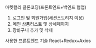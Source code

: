 마켓컬리 클론코딩(프론트엔드+백엔드 협업)

1. 로그인 및 회원가입(세션스토리지 이용)
2. 메인 상품리스트 및 상세페이지
3. 장바구니 추가 및 삭제

사용한 프론트엔드 기술
React+Redux+Axios
